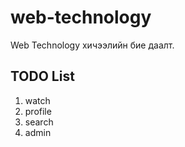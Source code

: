 # web-technology

Web Technology хичээлийн бие даалт.

## TODO List
1. watch
2. profile
3. search
4. admin